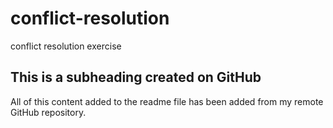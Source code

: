# conflict-resolution
conflict resolution exercise

## This is a subheading created on GitHub

All of this content added to the readme file has been added from my remote GitHub repository.

